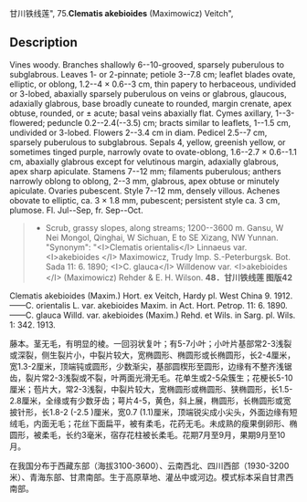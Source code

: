 甘川铁线莲",
75.**Clematis akebioides** (Maximowicz) Veitch",

## Description
Vines woody. Branches shallowly 6--10-grooved, sparsely puberulous to subglabrous. Leaves 1- or 2-pinnate; petiole 3--7.8 cm; leaflet blades ovate, elliptic, or oblong, 1.2--4 × 0.6--3 cm, thin papery to herbaceous, undivided or 3-lobed, abaxially sparsely puberulous on veins or glabrous, glaucous, adaxially glabrous, base broadly cuneate to rounded, margin crenate, apex obtuse, rounded, or ± acute; basal veins abaxially flat. Cymes axillary, 1--3-flowered; peduncle 0.2--2.4(--3.5) cm; bracts similar to leaflets, 1--1.5 cm, undivided or 3-lobed. Flowers 2--3.4 cm in diam. Pedicel 2.5--7 cm, sparsely puberulous to subglabrous. Sepals 4, yellow, greenish yellow, or sometimes tinged purple, narrowly ovate to ovate-oblong, 1.6--2.7 × 0.6--1.1 cm, abaxially glabrous except for velutinous margin, adaxially glabrous, apex sharp apiculate. Stamens 7--12 mm; filaments puberulous; anthers narrowly oblong to oblong, 2--3 mm, glabrous, apex obtuse or minutely apiculate. Ovaries pubescent. Style 7--12 mm, densely villous. Achenes obovate to elliptic, ca. 3 × 1.8 mm, pubescent; persistent style ca. 3 cm, plumose. Fl. Jul--Sep, fr. Sep--Oct.

> * Scrub, grassy slopes, along streams; 1200--3600 m. Gansu, W Nei Mongol, Qinghai, W Sichuan, E to SE Xizang, NW Yunnan.
  "Synonym": "&lt;I&gt;Clematis orientalis&lt;/I&gt; Linnaeus var. &lt;I&gt;akebioides &lt;/I&gt; Maximowicz, Trudy Imp. S.-Peterburgsk. Bot. Sada 11: 6. 1890; &lt;I&gt;C. glauca&lt;/I&gt; Willdenow var. &lt;I&gt;akebioides &lt;/I&gt; (Maximowicz) Rehder &amp; E. H. Wilson.
**48．甘川铁线莲 图版42**

Clematis akebioides (Maxim.) Hort. ex Veitch, Hardy pl. West China 9. 1912.——C. orientalis L. var. akebioides Maxim. in Act. Hort. Petrop. 11: 6. 1890.——C. glauca Willd. var. akebioides (Maxim.) Rehd. et Wils. in Sarg. pl. Wils. 1: 342. 1913.

藤本。茎无毛，有明显的棱。一回羽状复叶；有5-7小叶；小叶片基部常2-3浅裂或深裂，侧生裂片小，中裂片较大，宽椭圆形、椭圆形或长椭圆形，长2-4厘米，宽1.3-2厘米，顶端钝或圆形，少数渐尖，基部圆楔形至圆形，边缘有不整齐浅锯齿，裂片常2-3浅裂或不裂，叶两面光滑无毛。花单生或2-5朵簇生；花梗长5-10厘米；苞片大，常2-3浅裂，中裂片较大，宽椭圆形或椭圆形、狭椭圆形，长1.5-2.8厘米，全缘或有少数牙齿；萼片4-5，黄色，斜上展，椭圆形，长椭圆形或宽披针形，长1.8-2 (-2.5 )厘米，宽0.7 (1.1)厘米，顶端锐尖成小尖头，外面边缘有短绒毛，内面无毛；花丝下面扁平，被有柔毛，花药无毛。未成熟的瘦果倒卵形、椭圆形，被柔毛，长约3毫米，宿存花柱被长柔毛。花期7月至9月，果期9月至10月。

在我国分布于西藏东部（海拔3100-3600）、云南西北、四川西部（1930-3200米）、青海东部、甘肃南部。生于高原草地、灌丛中或河边。模式标本采自甘肃西南部。
